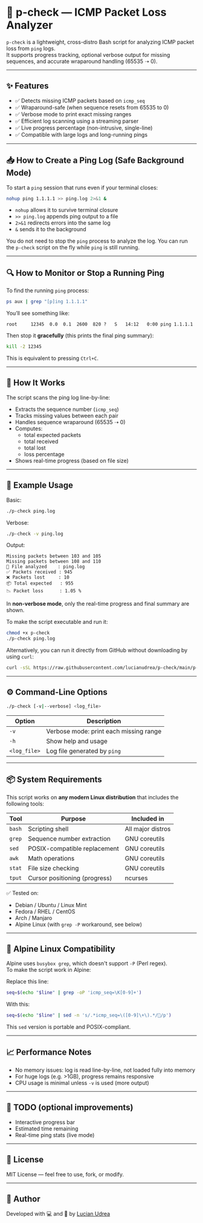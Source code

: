# 📡 p-check — ICMP Packet Loss Analyzer

`p-check` is a lightweight, cross-distro Bash script for analyzing ICMP packet loss from `ping` logs.  
It supports progress tracking, optional verbose output for missing sequences, and accurate wraparound handling (65535 ➝ 0).

---

## ✨ Features

- ✅ Detects missing ICMP packets based on `icmp_seq`
- ✅ Wraparound-safe (when sequence resets from 65535 to 0)
- ✅ Verbose mode to print exact missing ranges
- ✅ Efficient log scanning using a streaming parser
- ✅ Live progress percentage (non-intrusive, single-line)
- ✅ Compatible with large logs and long-running pings

---

## 📥 How to Create a Ping Log (Safe Background Mode)

To start a `ping` session that runs even if your terminal closes:

```bash
nohup ping 1.1.1.1 >> ping.log 2>&1 &
```

- `nohup` allows it to survive terminal closure  
- `>> ping.log` appends ping output to a file  
- `2>&1` redirects errors into the same log  
- `&` sends it to the background

You do not need to stop the `ping` process to analyze the log. You can run the `p-check` script on the fly while `ping` is still running.

---

## 🔍 How to Monitor or Stop a Running Ping

To find the running `ping` process:

```bash
ps aux | grep "[p]ing 1.1.1.1"
```

You’ll see something like:
```
root     12345  0.0  0.1  2600  820 ?   S   14:12   0:00 ping 1.1.1.1
```

Then stop it **gracefully** (this prints the final ping summary):

```bash
kill -2 12345
```

This is equivalent to pressing `Ctrl+C`.

---

## 🧠 How It Works

The script scans the ping log line-by-line:
- Extracts the sequence number (`icmp_seq`)
- Tracks missing values between each pair
- Handles sequence wraparound (65535 ➝ 0)
- Computes:
  - total expected packets
  - total received
  - total lost
  - loss percentage
- Shows real-time progress (based on file size)

---

## 🧪 Example Usage

Basic:

```bash
./p-check ping.log
```

Verbose:

```bash
./p-check -v ping.log
```

Output:
```
Missing packets between 103 and 105
Missing packets between 108 and 110
📄 File analyzed    : ping.log
✅ Packets received : 945
❌ Packets lost     : 10
📦 Total expected   : 955
📉 Packet loss      : 1.05 %
```

In **non-verbose mode**, only the real-time progress and final summary are shown.

To make the script executable and run it:

```bash
chmod +x p-check
./p-check ping.log
```

Alternatively, you can run it directly from GitHub without downloading by using `curl`:

```bash
curl -sSL https://raw.githubusercontent.com/lucianudrea/p-check/main/p-check -o p-check && chmod +x p-check && ./p-check ping.log
```

---

## ⚙️ Command-Line Options

```bash
./p-check [-v|--verbose] <log_file>
```

| Option       | Description                                       |
|--------------|---------------------------------------------------|
| `-v`         | Verbose mode: print each missing range            |
| `-h`         | Show help and usage                               |
| `<log_file>` | Log file generated by `ping`                      |

---

## 📦 System Requirements

This script works on **any modern Linux distribution** that includes the following tools:

| Tool     | Purpose                     | Included in        |
|----------|-----------------------------|--------------------|
| `bash`   | Scripting shell              | All major distros  |
| `grep`   | Sequence number extraction   | GNU coreutils      |
| `sed`    | POSIX-compatible replacement | GNU coreutils      |
| `awk`    | Math operations              | GNU coreutils      |
| `stat`   | File size checking           | GNU coreutils      |
| `tput`   | Cursor positioning (progress)| ncurses            |

✅ Tested on:
- Debian / Ubuntu / Linux Mint
- Fedora / RHEL / CentOS
- Arch / Manjaro
- Alpine Linux (with `grep -P` workaround, see below)

---

## 🧩 Alpine Linux Compatibility

Alpine uses `busybox grep`, which doesn't support `-P` (Perl regex).  
To make the script work in Alpine:

Replace this line:

```bash
seq=$(echo "$line" | grep -oP 'icmp_seq=\K[0-9]+')
```

With this:

```bash
seq=$(echo "$line" | sed -n 's/.*icmp_seq=\([0-9]\+\).*//p')
```

This `sed` version is portable and POSIX-compliant.

---

## 📈 Performance Notes

- No memory issues: log is read line-by-line, not loaded fully into memory
- For huge logs (e.g. >1GB), progress remains responsive
- CPU usage is minimal unless `-v` is used (more output)

---

## 🔧 TODO (optional improvements)

- Interactive progress bar
- Estimated time remaining
- Real-time ping stats (live mode)

---

## 🪪 License

MIT License — feel free to use, fork, or modify.

---

## 👤 Author

Developed with 💻 and 📶 by [Lucian Udrea](https://github.com/lucianudrea)
